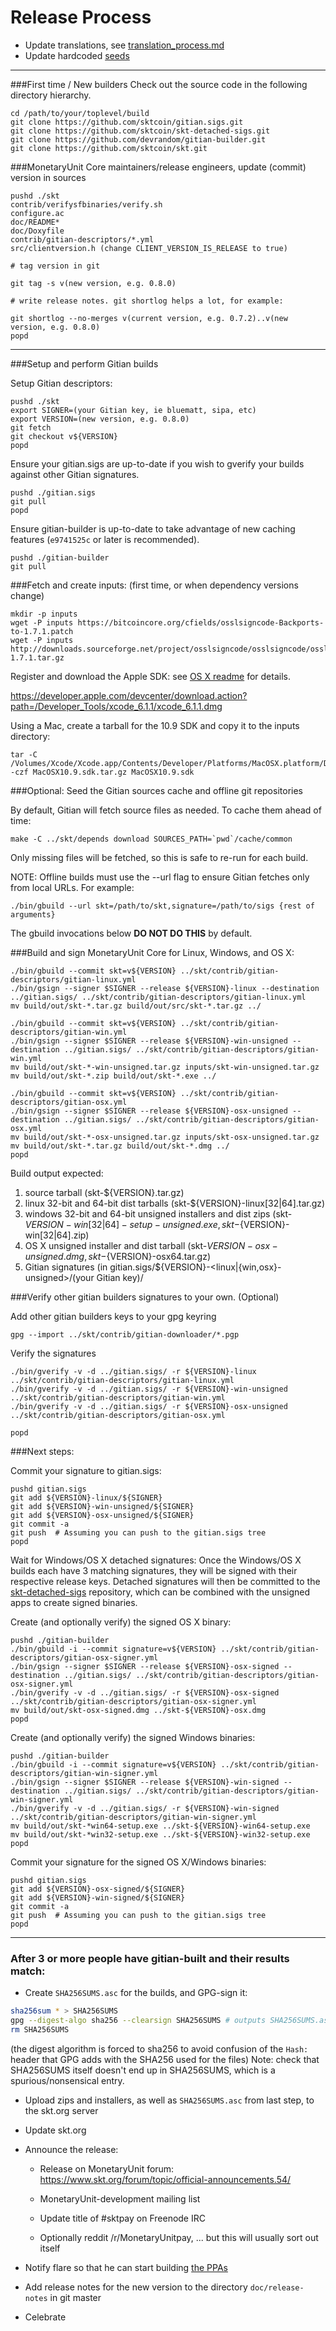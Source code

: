 Release Process
====================

* Update translations, see [translation_process.md](https://github.com/sktcoin/skt/blob/master/doc/translation_process.md#syncing-with-transifex)
* Update hardcoded [seeds](/contrib/seeds)

* * *

###First time / New builders
Check out the source code in the following directory hierarchy.

	cd /path/to/your/toplevel/build
	git clone https://github.com/sktcoin/gitian.sigs.git
	git clone https://github.com/sktcoin/skt-detached-sigs.git
	git clone https://github.com/devrandom/gitian-builder.git
	git clone https://github.com/sktcoin/skt.git

###MonetaryUnit Core maintainers/release engineers, update (commit) version in sources

	pushd ./skt
	contrib/verifysfbinaries/verify.sh
	configure.ac
	doc/README*
	doc/Doxyfile
	contrib/gitian-descriptors/*.yml
	src/clientversion.h (change CLIENT_VERSION_IS_RELEASE to true)

	# tag version in git

	git tag -s v(new version, e.g. 0.8.0)

	# write release notes. git shortlog helps a lot, for example:

	git shortlog --no-merges v(current version, e.g. 0.7.2)..v(new version, e.g. 0.8.0)
	popd

* * *

###Setup and perform Gitian builds

 Setup Gitian descriptors:

	pushd ./skt
	export SIGNER=(your Gitian key, ie bluematt, sipa, etc)
	export VERSION=(new version, e.g. 0.8.0)
	git fetch
	git checkout v${VERSION}
	popd

  Ensure your gitian.sigs are up-to-date if you wish to gverify your builds against other Gitian signatures.

	pushd ./gitian.sigs
	git pull
	popd

  Ensure gitian-builder is up-to-date to take advantage of new caching features (`e9741525c` or later is recommended).

	pushd ./gitian-builder
	git pull

###Fetch and create inputs: (first time, or when dependency versions change)

	mkdir -p inputs
	wget -P inputs https://bitcoincore.org/cfields/osslsigncode-Backports-to-1.7.1.patch
	wget -P inputs http://downloads.sourceforge.net/project/osslsigncode/osslsigncode/osslsigncode-1.7.1.tar.gz

 Register and download the Apple SDK: see [OS X readme](README_osx.txt) for details.

 https://developer.apple.com/devcenter/download.action?path=/Developer_Tools/xcode_6.1.1/xcode_6.1.1.dmg

 Using a Mac, create a tarball for the 10.9 SDK and copy it to the inputs directory:

	tar -C /Volumes/Xcode/Xcode.app/Contents/Developer/Platforms/MacOSX.platform/Developer/SDKs/ -czf MacOSX10.9.sdk.tar.gz MacOSX10.9.sdk

###Optional: Seed the Gitian sources cache and offline git repositories

By default, Gitian will fetch source files as needed. To cache them ahead of time:

	make -C ../skt/depends download SOURCES_PATH=`pwd`/cache/common

Only missing files will be fetched, so this is safe to re-run for each build.

NOTE: Offline builds must use the --url flag to ensure Gitian fetches only from local URLs. For example:
```
./bin/gbuild --url skt=/path/to/skt,signature=/path/to/sigs {rest of arguments}
```
The gbuild invocations below <b>DO NOT DO THIS</b> by default.

###Build and sign MonetaryUnit Core for Linux, Windows, and OS X:

	./bin/gbuild --commit skt=v${VERSION} ../skt/contrib/gitian-descriptors/gitian-linux.yml
	./bin/gsign --signer $SIGNER --release ${VERSION}-linux --destination ../gitian.sigs/ ../skt/contrib/gitian-descriptors/gitian-linux.yml
	mv build/out/skt-*.tar.gz build/out/src/skt-*.tar.gz ../

	./bin/gbuild --commit skt=v${VERSION} ../skt/contrib/gitian-descriptors/gitian-win.yml
	./bin/gsign --signer $SIGNER --release ${VERSION}-win-unsigned --destination ../gitian.sigs/ ../skt/contrib/gitian-descriptors/gitian-win.yml
	mv build/out/skt-*-win-unsigned.tar.gz inputs/skt-win-unsigned.tar.gz
	mv build/out/skt-*.zip build/out/skt-*.exe ../

	./bin/gbuild --commit skt=v${VERSION} ../skt/contrib/gitian-descriptors/gitian-osx.yml
	./bin/gsign --signer $SIGNER --release ${VERSION}-osx-unsigned --destination ../gitian.sigs/ ../skt/contrib/gitian-descriptors/gitian-osx.yml
	mv build/out/skt-*-osx-unsigned.tar.gz inputs/skt-osx-unsigned.tar.gz
	mv build/out/skt-*.tar.gz build/out/skt-*.dmg ../
	popd

  Build output expected:

  1. source tarball (skt-${VERSION}.tar.gz)
  2. linux 32-bit and 64-bit dist tarballs (skt-${VERSION}-linux[32|64].tar.gz)
  3. windows 32-bit and 64-bit unsigned installers and dist zips (skt-${VERSION}-win[32|64]-setup-unsigned.exe, skt-${VERSION}-win[32|64].zip)
  4. OS X unsigned installer and dist tarball (skt-${VERSION}-osx-unsigned.dmg, skt-${VERSION}-osx64.tar.gz)
  5. Gitian signatures (in gitian.sigs/${VERSION}-<linux|{win,osx}-unsigned>/(your Gitian key)/

###Verify other gitian builders signatures to your own. (Optional)

  Add other gitian builders keys to your gpg keyring

	gpg --import ../skt/contrib/gitian-downloader/*.pgp

  Verify the signatures

	./bin/gverify -v -d ../gitian.sigs/ -r ${VERSION}-linux ../skt/contrib/gitian-descriptors/gitian-linux.yml
	./bin/gverify -v -d ../gitian.sigs/ -r ${VERSION}-win-unsigned ../skt/contrib/gitian-descriptors/gitian-win.yml
	./bin/gverify -v -d ../gitian.sigs/ -r ${VERSION}-osx-unsigned ../skt/contrib/gitian-descriptors/gitian-osx.yml

	popd

###Next steps:

Commit your signature to gitian.sigs:

	pushd gitian.sigs
	git add ${VERSION}-linux/${SIGNER}
	git add ${VERSION}-win-unsigned/${SIGNER}
	git add ${VERSION}-osx-unsigned/${SIGNER}
	git commit -a
	git push  # Assuming you can push to the gitian.sigs tree
	popd

  Wait for Windows/OS X detached signatures:
	Once the Windows/OS X builds each have 3 matching signatures, they will be signed with their respective release keys.
	Detached signatures will then be committed to the [skt-detached-sigs](https://github.com/sktcoin/skt-detached-sigs) repository, which can be combined with the unsigned apps to create signed binaries.

  Create (and optionally verify) the signed OS X binary:

	pushd ./gitian-builder
	./bin/gbuild -i --commit signature=v${VERSION} ../skt/contrib/gitian-descriptors/gitian-osx-signer.yml
	./bin/gsign --signer $SIGNER --release ${VERSION}-osx-signed --destination ../gitian.sigs/ ../skt/contrib/gitian-descriptors/gitian-osx-signer.yml
	./bin/gverify -v -d ../gitian.sigs/ -r ${VERSION}-osx-signed ../skt/contrib/gitian-descriptors/gitian-osx-signer.yml
	mv build/out/skt-osx-signed.dmg ../skt-${VERSION}-osx.dmg
	popd

  Create (and optionally verify) the signed Windows binaries:

	pushd ./gitian-builder
	./bin/gbuild -i --commit signature=v${VERSION} ../skt/contrib/gitian-descriptors/gitian-win-signer.yml
	./bin/gsign --signer $SIGNER --release ${VERSION}-win-signed --destination ../gitian.sigs/ ../skt/contrib/gitian-descriptors/gitian-win-signer.yml
	./bin/gverify -v -d ../gitian.sigs/ -r ${VERSION}-win-signed ../skt/contrib/gitian-descriptors/gitian-win-signer.yml
	mv build/out/skt-*win64-setup.exe ../skt-${VERSION}-win64-setup.exe
	mv build/out/skt-*win32-setup.exe ../skt-${VERSION}-win32-setup.exe
	popd

Commit your signature for the signed OS X/Windows binaries:

	pushd gitian.sigs
	git add ${VERSION}-osx-signed/${SIGNER}
	git add ${VERSION}-win-signed/${SIGNER}
	git commit -a
	git push  # Assuming you can push to the gitian.sigs tree
	popd

-------------------------------------------------------------------------

### After 3 or more people have gitian-built and their results match:

- Create `SHA256SUMS.asc` for the builds, and GPG-sign it:
```bash
sha256sum * > SHA256SUMS
gpg --digest-algo sha256 --clearsign SHA256SUMS # outputs SHA256SUMS.asc
rm SHA256SUMS
```
(the digest algorithm is forced to sha256 to avoid confusion of the `Hash:` header that GPG adds with the SHA256 used for the files)
Note: check that SHA256SUMS itself doesn't end up in SHA256SUMS, which is a spurious/nonsensical entry.

- Upload zips and installers, as well as `SHA256SUMS.asc` from last step, to the skt.org server

- Update skt.org

- Announce the release:

  - Release on MonetaryUnit forum: https://www.skt.org/forum/topic/official-announcements.54/

  - MonetaryUnit-development mailing list

  - Update title of #sktpay on Freenode IRC

  - Optionally reddit /r/MonetaryUnitpay, ... but this will usually sort out itself

- Notify flare so that he can start building [the PPAs](https://launchpad.net/~skt.org/+archive/ubuntu/skt)

- Add release notes for the new version to the directory `doc/release-notes` in git master

- Celebrate

